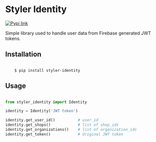 # Styler Identity


[![Pypi link](https://img.shields.io/pypi/v/styler_identity.svg)](https://pypi.python.org/pypi/styler_identity)


Simple library used to handle user data from Firebase generated JWT tokens.


## Installation


```batch

    $ pip install styler-identity
```

## Usage

```python

from styler_identity import Identity

identity = Identity('JWT token')

identity.get_user_id()          # user_id
identity.get_shops()            # list of shop_ids
identity.get_organizations()    # list of organization_ids
identity.get_token()            # Original JWT token

```